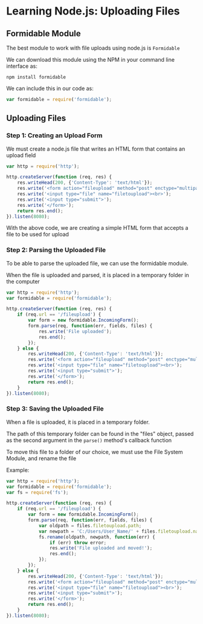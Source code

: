 # Learning Node.js: Uploading Files

## Formidable Module

The best module to work with file uploads using node.js is `Formidable`

We can download this module using the NPM in your command line interface as:

```
npm install formidable
```

We can include this in our code as:

```javascript
var formidable = require('formidable');
```

## Uploading Files

### Step 1: Creating an Upload Form

We must create a node.js file that writes an HTML form that contains an upload field

```javascript
var http = require('http');

http.createServer(function (req, res) {
    res.writeHead(200, {'Content-Type': 'text/html'});
    res.write('<form action="fileupload" method="post" enctype="multipart/form-data>"');
    res.write('<input type="file" name="filetoupload"><br>');
    res.write('<input type="submit">');
    res.write('</form>');
    return res.end();
}).listen(8080);
```

With the above code, we are creating a simple HTML form that accepts a file to be used for upload

### Step 2: Parsing the Uploaded File

To be able to parse the uploaded file, we can use the formidable module.

When the file is uploaded and parsed, it is placed in a temporary folder in the computer

```javascript
var http = require('http');
var formidable = require('formidable');

http.createServer(function (req, res) {
    if (req.url == '/fileupload') {
        var form = new formidable.IncomingForm();
        form.parse(req, function(err, fields, files) {
            res.write('File uploaded');
            res.end();
        });
    } else {
        res.writeHead(200, {'Content-Type': 'text/html'});
        res.write('<form action="fileupload" method="post" enctype="multipart/form-data>"');
        res.write('<input type="file" name="filetoupload"><br>');
        res.write('<input type="submit">');
        res.write('</form>');
        return res.end();
    }
}).listen(8080);
```

### Step 3: Saving the Uploaded File

When a file is uploaded, it is placed in a temporary folder.

The path of this temporary folder can be found in the "files" object, passed as the second argument in the `parse()` method's callback function

To move this file to a folder of our choice, we must use the File System Module, and rename the file

Example:

```javascript
var http = require('http');
var formidable = require('formidable');
var fs = require('fs');

http.createServer(function (req, res) {
    if (req.url == '/fileupload') {
        var form = new formidable.IncomingForm();
        form.parse(req, function(err, fields, files) {
            var oldpath = files.filetoupload.path;
            var newpath = 'C:/Users/User_Name/' + files.filetoupload.name;
            fs.rename(oldpath, newpath, function(err) {
                if (err) throw error;
                res.write('File uploaded and moved!');
                res.end();
            });
        });
    } else {
        res.writeHead(200, {'Content-Type': 'text/html'});
        res.write('<form action="fileupload" method="post" enctype="multipart/form-data>"');
        res.write('<input type="file" name="filetoupload"><br>');
        res.write('<input type="submit">');
        res.write('</form>');
        return res.end();
    }
}).listen(8080);
```
